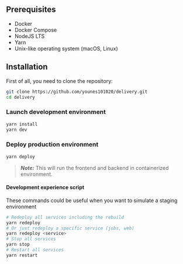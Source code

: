 ## Prerequisites

- Docker
- Docker Compose
- NodeJS LTS
- Yarn
- Unix-like operating system (macOS, Linux)

## Installation

First of all, you need to clone the repository:

```bash
git clone https://github.com/younes101020/delivery.git
cd delivery
```

### Launch development environment

```bash
yarn install
yarn dev
```

### Deploy production environment

```bash
yarn deploy
```

> **_Note:_** This will run the frontend and backend in containerized environment.

#### Development experience script

These commands could be useful when you want to simulate a staging environment

```bash
# Redeploy all services including the rebuild
yarn redeploy
# Or just redeploy a specific service (jobs, web)
yarn redeploy <service>
# Stop all services
yarn stop
# Restart all services
yarn restart
```
